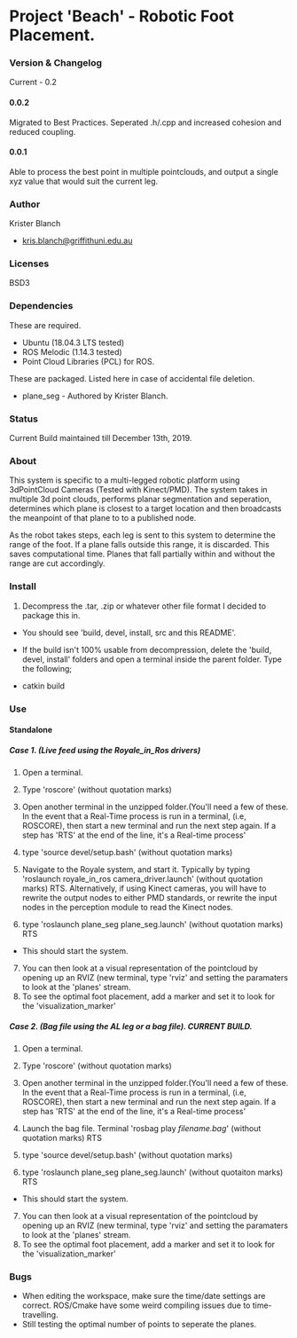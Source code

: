 # Project 'Beach' - Robotic Foot Placement. 

### Version & Changelog
Current - 0.2

#### 0.0.2 
Migrated to Best Practices. Seperated .h/.cpp and increased cohesion and reduced coupling. 

#### 0.0.1
Able to process the best point in multiple pointclouds, and output a single xyz value that would suit the current leg. 

### Author

Krister Blanch
 - kris.blanch@griffithuni.edu.au

### Licenses

BSD3

### Dependencies 

These are required.

 - Ubuntu (18.04.3 LTS tested)
 - ROS Melodic (1.14.3 tested)
 - Point Cloud Libraries (PCL) for ROS. 

These are packaged. Listed here in case of accidental file deletion.

 - plane_seg - Authored by Krister Blanch.

### Status

Current Build maintained till December 13th, 2019. 

### About

This system is specific to a multi-legged robotic platform using 3dPointCloud Cameras (Tested with Kinect/PMD). The system takes in multiple 3d point clouds, performs planar segmentation and seperation, determines which plane is closest to a target location and then broadcasts the meanpoint of that plane to to a published node. 

As the robot takes steps, each leg is sent to this system to determine the range of the foot. If a plane falls outside this range, it is discarded. This saves computational time. Planes that fall partially within and without the range are cut accordingly. 

### Install

1. Decompress the .tar, .zip or whatever other file format I decided to package this in. 

 - You should see 'build, devel, install, src and this README'. 
 - If the build isn't 100% usable from decompression, delete the 'build, devel, install' folders and open a terminal inside the parent folder. Type the following;

 - catkin build

### Use

#### Standalone

##### Case 1. (Live feed using the Royale_in_Ros drivers)

1. Open a terminal.

2. Type 'roscore' (without quotation marks)

3. Open another terminal in the unzipped folder.(You'll need a few of these. In the event that a Real-Time process is run in a terminal, (i.e, ROSCORE), then start a new terminal and run the next step again. If a step has 'RTS' at the end of the line, it's a Real-time process'

4. type 'source devel/setup.bash' (without quotation marks)
5. Navigate to the Royale system, and start it. Typically by typing 'roslaunch royale_in_ros camera_driver.launch' (without quotation marks) RTS. Alternatively, if using Kinect cameras, you will have to rewrite the output nodes to either PMD standards, or rewrite the input nodes in the perception module to read the Kinect nodes. 

6. type 'roslaunch plane_seg plane_seg.launch' (without quotation marks) RTS

 - This should start the system. 

7. You can then look at a visual representation of the pointcloud by opening up an RVIZ (new terminal, type 'rviz' and setting the paramaters to look at the 'planes' stream. 
8. To see the optimal foot placement, add a marker and set it to look for the 'visualization_marker'

##### Case 2. (Bag file using the AL leg or a bag file). CURRENT BUILD.

1. Open a terminal.

2. Type 'roscore' (without quotation marks)

3. Open another terminal in the unzipped folder.(You'll need a few of these. In the event that a Real-Time process is run in a terminal, (i.e, ROSCORE), then start a new terminal and run the next step again. If a step has 'RTS' at the end of the line, it's a Real-time process'

4. Launch the bag file. Terminal 'rosbag play *filename.bag*' (without quotation marks) RTS

5. type 'source devel/setup.bash' (without quotation marks)
6. type 'roslaunch plane_seg plane_seg.launch' (without quotaiton marks) RTS

 - This should start the system. 

7. You can then look at a visual representation of the pointcloud by opening up an RVIZ (new terminal, type 'rviz' and setting the paramaters to look at the 'planes' stream. 
8. To see the optimal foot placement, add a marker and set it to look for the 'visualization_marker'



### Bugs

 - When editing the workspace, make sure the time/date settings are correct. ROS/Cmake have some weird compiling issues due to time-travelling.
 - Still testing the optimal number of points to seperate the planes. 

